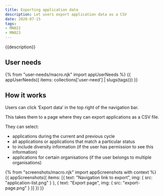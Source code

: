 ```yaml
---
title: Exporting application data
description: Let users export application data as a CSV
date: 2020-07-15
tags:
- MN022
- MN023
---
```


{{description}}

## User needs

{% from "user-needs/macro.njk" import appUserNeeds %}
{{ appUserNeeds({ items: collections['user-need'] | slugs(tags)}) }}

## How it works

Users can click ‘Export data’ in the top right of the navigation bar.

This takes them to a page where they can export applications as a CSV file.

They can select:

- applications during the current and previous cycle
- all applications or applications that match a particular status
- to include diversity information (if the user has permission to see this information)
- applications for certain organisations (if the user belongs to multiple organisations)

{% from "screenshots/macro.njk" import appScreenshots with context %}
{{ appScreenshots({
  items: [{
    text: "Navigation link to export",
    img: {
      src: "application-list.png"
    }
  }, {
    text: "Export page",
    img: {
      src: "export-page.png"
    }
  }]
}) }}
